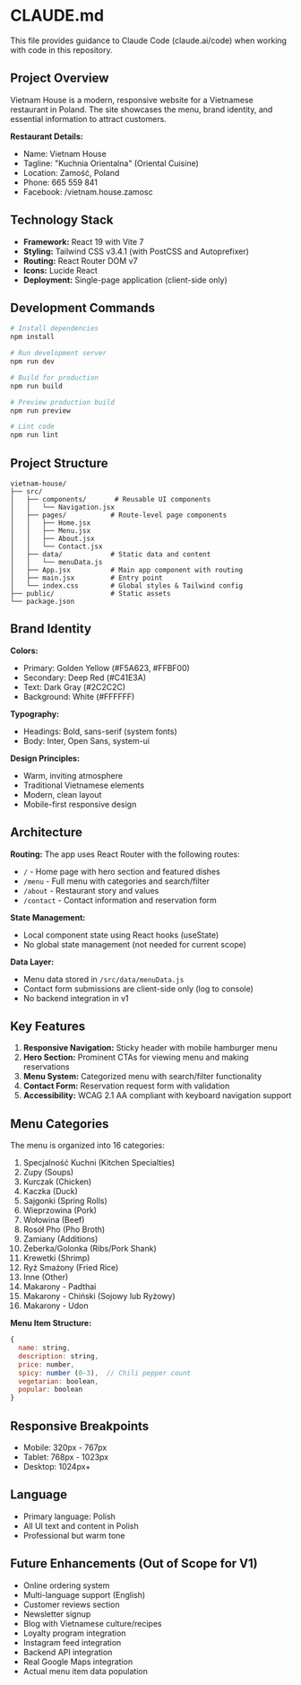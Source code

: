 # CLAUDE.md

This file provides guidance to Claude Code (claude.ai/code) when working with code in this repository.

## Project Overview

Vietnam House is a modern, responsive website for a Vietnamese restaurant in Poland. The site showcases the menu, brand identity, and essential information to attract customers.

**Restaurant Details:**
- Name: Vietnam House
- Tagline: "Kuchnia Orientalna" (Oriental Cuisine)
- Location: Zamość, Poland
- Phone: 665 559 841
- Facebook: /vietnam.house.zamosc

## Technology Stack

- **Framework:** React 19 with Vite 7
- **Styling:** Tailwind CSS v3.4.1 (with PostCSS and Autoprefixer)
- **Routing:** React Router DOM v7
- **Icons:** Lucide React
- **Deployment:** Single-page application (client-side only)

## Development Commands

```bash
# Install dependencies
npm install

# Run development server
npm run dev

# Build for production
npm run build

# Preview production build
npm run preview

# Lint code
npm run lint
```

## Project Structure

```
vietnam-house/
├── src/
│   ├── components/       # Reusable UI components
│   │   └── Navigation.jsx
│   ├── pages/           # Route-level page components
│   │   ├── Home.jsx
│   │   ├── Menu.jsx
│   │   ├── About.jsx
│   │   └── Contact.jsx
│   ├── data/            # Static data and content
│   │   └── menuData.js
│   ├── App.jsx          # Main app component with routing
│   ├── main.jsx         # Entry point
│   └── index.css        # Global styles & Tailwind config
├── public/              # Static assets
└── package.json
```

## Brand Identity

**Colors:**
- Primary: Golden Yellow (#F5A623, #FFBF00)
- Secondary: Deep Red (#C41E3A)
- Text: Dark Gray (#2C2C2C)
- Background: White (#FFFFFF)

**Typography:**
- Headings: Bold, sans-serif (system fonts)
- Body: Inter, Open Sans, system-ui

**Design Principles:**
- Warm, inviting atmosphere
- Traditional Vietnamese elements
- Modern, clean layout
- Mobile-first responsive design

## Architecture

**Routing:**
The app uses React Router with the following routes:
- `/` - Home page with hero section and featured dishes
- `/menu` - Full menu with categories and search/filter
- `/about` - Restaurant story and values
- `/contact` - Contact information and reservation form

**State Management:**
- Local component state using React hooks (useState)
- No global state management (not needed for current scope)

**Data Layer:**
- Menu data stored in `/src/data/menuData.js`
- Contact form submissions are client-side only (log to console)
- No backend integration in v1

## Key Features

1. **Responsive Navigation:** Sticky header with mobile hamburger menu
2. **Hero Section:** Prominent CTAs for viewing menu and making reservations
3. **Menu System:** Categorized menu with search/filter functionality
4. **Contact Form:** Reservation request form with validation
5. **Accessibility:** WCAG 2.1 AA compliant with keyboard navigation support

## Menu Categories

The menu is organized into 16 categories:
1. Specjalność Kuchni (Kitchen Specialties)
2. Zupy (Soups)
3. Kurczak (Chicken)
4. Kaczka (Duck)
5. Sajgonki (Spring Rolls)
6. Wieprzowina (Pork)
7. Wołowina (Beef)
8. Rosół Pho (Pho Broth)
9. Zamiany (Additions)
10. Żeberka/Golonka (Ribs/Pork Shank)
11. Krewetki (Shrimp)
12. Ryż Smażony (Fried Rice)
13. Inne (Other)
14. Makarony - Padthai
15. Makarony - Chiński (Sojowy lub Ryżowy)
16. Makarony - Udon

**Menu Item Structure:**
```javascript
{
  name: string,
  description: string,
  price: number,
  spicy: number (0-3),  // Chili pepper count
  vegetarian: boolean,
  popular: boolean
}
```

## Responsive Breakpoints

- Mobile: 320px - 767px
- Tablet: 768px - 1023px
- Desktop: 1024px+

## Language

- Primary language: Polish
- All UI text and content in Polish
- Professional but warm tone

## Future Enhancements (Out of Scope for V1)

- Online ordering system
- Multi-language support (English)
- Customer reviews section
- Newsletter signup
- Blog with Vietnamese culture/recipes
- Loyalty program integration
- Instagram feed integration
- Backend API integration
- Real Google Maps integration
- Actual menu item data population

